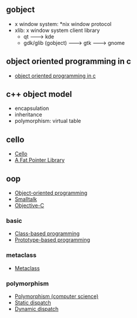 ## gobject

- x window system: *nix window protocol
- xlib: x window system client library
  - qt ---> kde
  - gdk/glib (gobject) ---> gtk ---> gnome

## object oriented programming in c

- [object oriented programming in c](http://ldeniau.web.cern.ch/ldeniau/oopc.html)

## c++ object model

- encapsulation
- inheritance
- polymorphism: virtual table

## cello

- [Cello](https://github.com/orangeduck/Cello)
- [A Fat Pointer Library](http://libcello.org/learn/a-fat-pointer-library)

## oop

- [Object-oriented programming](https://en.wikipedia.org/wiki/Object-oriented_programming)
- [Smalltalk](https://en.wikipedia.org/wiki/Smalltalk)
- [Objective-C](https://en.wikipedia.org/wiki/Objective-C)

### basic

- [Class-based programming](https://en.wikipedia.org/wiki/Class-based_programming)
- [Prototype-based programming](https://en.wikipedia.org/wiki/Prototype-based_programming)

### metaclass

- [Metaclass](https://en.wikipedia.org/wiki/Metaclass)

### polymorphism

- [Polymorphism (computer science)](https://en.wikipedia.org/wiki/Polymorphism_(computer_science))
- [Static dispatch](https://en.wikipedia.org/wiki/Static_dispatch)
- [Dynamic dispatch](https://en.wikipedia.org/wiki/Dynamic_dispatch)
